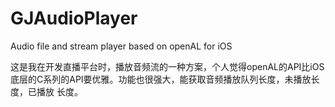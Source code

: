 # GJAudioPlayer
Audio file and stream player based on openAL for iOS

这是我在开发直播平台时，播放音频流的一种方案，个人觉得openAL的API比iOS底层的C系列的API要优雅。功能也很强大，能获取音频播放队列长度，未播放长度，已播放
长度。
